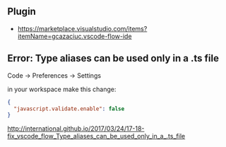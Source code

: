 ## Plugin

- https://marketplace.visualstudio.com/items?itemName=gcazaciuc.vscode-flow-ide

## Error: Type aliases can be used only in a .ts file

Code -> Preferences -> Settings

in your workspace make this change:

```json
{
  "javascript.validate.enable": false
}
```

http://international.github.io/2017/03/24/17-18-fix_vscode_flow_Type_aliases_can_be_used_only_in_a_.ts_file

## 
